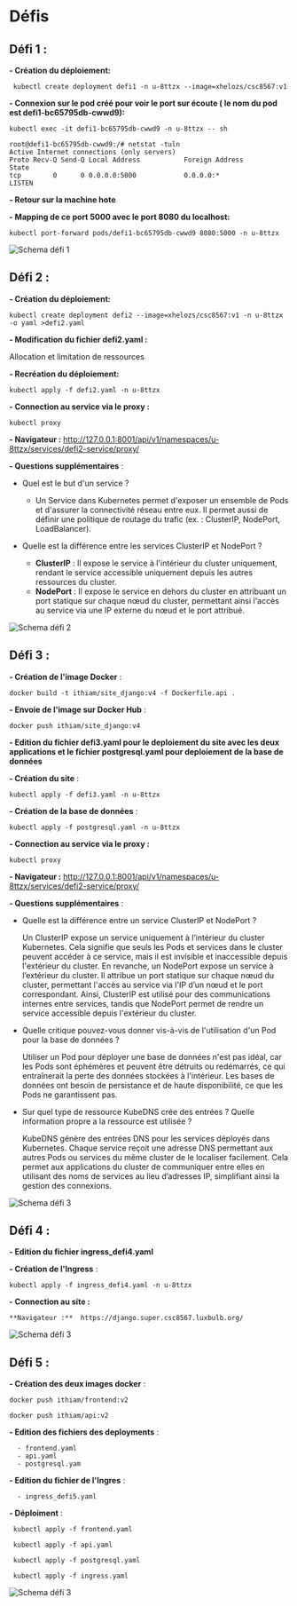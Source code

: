 # Défis

## Défi 1 :

**- Création du déploiement:**

``` kubectl create deployment defi1 -n u-8ttzx --image=xhelozs/csc8567:v1```

**- Connexion sur le pod créé pour voir le port sur écoute ( le nom du pod est defi1-bc65795db-cwwd9):** 

```kubectl exec -it defi1-bc65795db-cwwd9 -n u-8ttzx -- sh ```

```
root@defi1-bc65795db-cwwd9:/# netstat -tuln
Active Internet connections (only servers)
Proto Recv-Q Send-Q Local Address           Foreign Address         State      
tcp        0      0 0.0.0.0:5000            0.0.0.0:*               LISTEN  

```
**- Retour sur la machine hote**

**- Mapping de ce port 5000 avec le port 8080 du localhost:**

``` kubectl port-forward pods/defi1-bc65795db-cwwd9 8080:5000 -n u-8ttzx ```

![Schema défi 1](defi1.png)

## Défi 2 :

**- Création du déploiement:**

```
kubectl create deployment defi2 --image=xhelozs/csc8567:v1 -n u-8ttzx -o yaml >defi2.yaml

```

**- Modification du fichier defi2.yaml :** 

Allocation et limitation de ressources

**- Recréation du déploiement:**

```
kubectl apply -f defi2.yaml -n u-8ttzx

```

**- Connection au service via le proxy :**

```
kubectl proxy
```

**- Navigateur :** http://127.0.0.1:8001/api/v1/namespaces/u-8ttzx/services/defi2-service/proxy/


**- Questions supplémentaires** :

- Quel est le but d'un service ?
     - Un Service dans Kubernetes permet d'exposer un ensemble de Pods et d'assurer la connectivité réseau entre eux. Il permet aussi de définir une politique de routage du trafic (ex. : ClusterIP, NodePort, LoadBalancer).

- Quelle est la différence entre les services ClusterIP et NodePort ?
     - **ClusterIP** : Il expose le service à l'intérieur du cluster uniquement, rendant le service accessible uniquement depuis les autres ressources du cluster.
     - **NodePort** : Il expose le service en dehors du cluster en attribuant un port statique sur chaque nœud du cluster, permettant ainsi l'accès au service via une IP externe du nœud et le port attribué.

![Schema défi 2](schema_defis2.jpg)


## Défi 3 :

**- Création de l'image Docker** :

```
docker build -t ithiam/site_django:v4 -f Dockerfile.api .

```

**- Envoie de l'image sur Docker Hub** :

```
docker push ithiam/site_django:v4

```
**- Edition du fichier defi3.yaml pour le deploiement du site avec les deux applications et le fichier postgresql.yaml pour deploiement de la base de données**


**- Création du site** :

```
kubectl apply -f defi3.yaml -n u-8ttzx

```

**- Création de la base de données** :

```
kubectl apply -f postgresql.yaml -n u-8ttzx

```
**- Connection au service via le proxy :**

```
kubectl proxy
```

**- Navigateur :** http://127.0.0.1:8001/api/v1/namespaces/u-8ttzx/services/defi2-service/proxy/

**- Questions supplémentaires** :

  - Quelle est la différence entre un service ClusterIP et NodePort ?

      Un ClusterIP expose un service uniquement à l’intérieur du cluster Kubernetes. Cela signifie que seuls les Pods et services dans le cluster peuvent accéder à ce service, mais il est invisible et inaccessible depuis l'extérieur du cluster. En revanche, un NodePort expose un service à l’extérieur du cluster. Il attribue un port statique sur chaque nœud du cluster, permettant l'accès au service via l'IP d’un nœud et le port correspondant. Ainsi, ClusterIP est utilisé pour des communications internes entre services, tandis que NodePort permet de rendre un service accessible depuis l'extérieur du cluster.

  - Quelle critique pouvez-vous donner vis-à-vis de l'utilisation d'un Pod pour la base de données ?

      Utiliser un Pod pour déployer une base de données n'est pas idéal, car les Pods sont éphémères et peuvent être détruits ou redémarrés, ce qui entraînerait la perte des données stockées à l'intérieur. Les bases de données ont besoin de persistance et de haute disponibilité, ce que les Pods ne garantissent pas. 

  - Sur quel type de ressource KubeDNS crée des entrées ? Quelle information propre a la ressource est utilisée ?

      KubeDNS génère des entrées DNS pour les services déployés dans Kubernetes. Chaque service reçoit une adresse DNS permettant aux autres Pods ou services du même cluster de le localiser facilement. 
      Cela permet aux applications du cluster de communiquer entre elles en utilisant des noms de services au lieu d’adresses IP, simplifiant ainsi la gestion des connexions.

![Schema défi 3](schema_defi3.png)

## Défi 4 :

**- Edition du fichier ingress_defi4.yaml**

**- Création de l'Ingress** :

```
kubectl apply -f ingress_defi4.yaml -n u-8ttzx

```

**- Connection au site :**

    **Navigateur :**  https://django.super.csc8567.luxbulb.org/

![Schema défi 3](defi4.png)

## Défi 5 :

**- Création des deux images docker** :

``` 
docker push ithiam/frontend:v2

docker push ithiam/api:v2

```

**- Edition des fichiers des deployments** :   
      
      - frontend.yaml
      - api.yaml
      - postgresql.yam

**- Edition du fichier de l'Ingres** :

      - ingress_defi5.yaml

**- Déploiment** :

```
 kubectl apply -f frontend.yaml 

 kubectl apply -f api.yaml 

 kubectl apply -f postgresql.yaml 

 kubectl apply -f ingress.yaml

 ```
![Schema défi 3](defi5.png)


